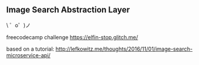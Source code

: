 Image Search Abstraction Layer
-------------------

\ ゜o゜)ノ

freecodecamp challenge https://elfin-stop.glitch.me/

based on a tutorial: http://lefkowitz.me/thoughts/2016/11/01/image-search-microservice-api/
